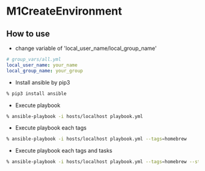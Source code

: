 # M1CreateEnvironment

## How to use
- change variable of 'local_user_name/local_group_name'
```yaml
# group_vars/all.yml
local_user_name: your_name
local_group_name: your_group
```

- Install ansible by pip3
```zsh
% pip3 install ansible
```

- Execute playbook
```zsh
% ansible-playbook -i hosts/localhost playbook.yml
```

- Execute playbook each tags
```zsh
% ansible-playbook -i hosts/localhost playbook.yml --tags=homebrew
```

- Execute playbook each tags and tasks
```zsh
% ansible-playbook -i hosts/localhost playbook.yml --tags=homebrew --start-at-task="Install packages"
```